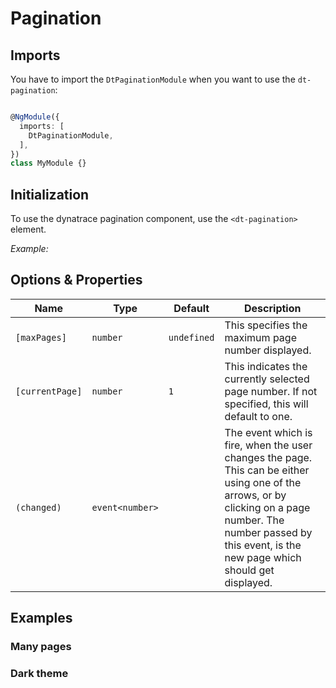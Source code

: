 # Pagination

## Imports

You have to import the `DtPaginationModule` when you want to use the `dt-pagination`:

```typescript

@NgModule({
  imports: [
    DtPaginationModule,
  ],
})
class MyModule {}

```

## Initialization

To use the dynatrace pagination component, use the `<dt-pagination>` element.

*Example:*

<docs-source-example example="DefaultPaginationExampleComponent"></docs-source-example>

## Options & Properties

| Name | Type | Default | Description |
| --- | --- | --- | --- |
| `[maxPages]` | `number` | `undefined` | This specifies the maximum page number displayed. |
| `[currentPage]` | `number` | `1` | This indicates the currently selected page number. If not specified, this will default to one. |
| `(changed)` | `event<number>` |  | The event which is fire, when the user changes the page. This can be either using one of the arrows, or by clicking on a page number. The number passed by this event, is the new page which should get displayed. |

## Examples

### Many pages

<docs-source-example example="ManyPaginationExampleComponent"></docs-source-example>

### Dark theme

<docs-source-example example="DarkThemePaginationExampleComponent" themedark="true"></docs-source-example>
